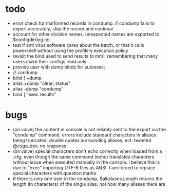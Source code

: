 # todo
* error check for malformed records in condump. if condump fails to export accurately, skip the record and continue
* account for other division names. unexpected names are exported to $configdir\log.txt
* test if anti virus software cares about the batch, or that it calls powershell without using the profile's execution policy
* revisit the bind used to send results to mm1, remembering that many users make their configs read only
* provide user with dump binds for autoexec:
 * // condump
 * bind [ +dump
 * alias +dump "clear; status"
 * alias -dump "condump"
 * bind ] "exec results"

# bugs
* (on valve) the content in console is not reliably sent to the export via the "condump" command. errors include standard characters in aliases being truncated, double quotes surrounding aliases, ect. tweeted @csgo_dev, no response
* (on valve) special characters don't echo correctly when loaded from a .cfg, even though the same command (echo) translates characters without issue when executed manually in the console. I believe this is due to "exec" importing UTF-8 files as ANSI. I am forced to replace special characters with question marks
* if there is only one user in the condump, $allaliases.Length returns the length (in characters) of the single alias, not how many aliases there are



